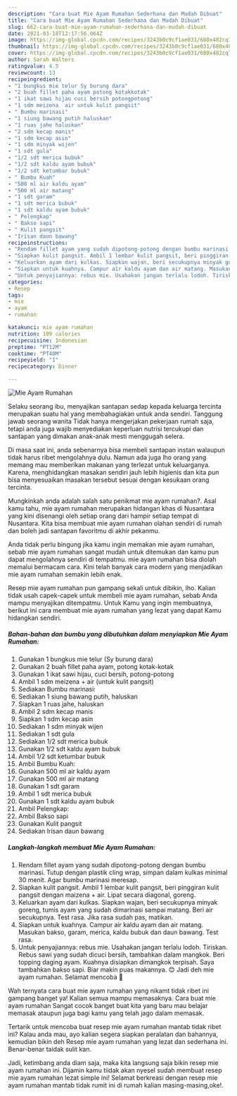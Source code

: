 ```yaml
---
description: "Cara buat Mie Ayam Rumahan Sederhana dan Mudah Dibuat"
title: "Cara buat Mie Ayam Rumahan Sederhana dan Mudah Dibuat"
slug: 662-cara-buat-mie-ayam-rumahan-sederhana-dan-mudah-dibuat
date: 2021-03-18T12:17:56.064Z
image: https://img-global.cpcdn.com/recipes/3243b0c9cf1ae031/680x482cq70/mie-ayam-rumahan-foto-resep-utama.jpg
thumbnail: https://img-global.cpcdn.com/recipes/3243b0c9cf1ae031/680x482cq70/mie-ayam-rumahan-foto-resep-utama.jpg
cover: https://img-global.cpcdn.com/recipes/3243b0c9cf1ae031/680x482cq70/mie-ayam-rumahan-foto-resep-utama.jpg
author: Sarah Walters
ratingvalue: 4.5
reviewcount: 13
recipeingredient:
- "1 bungkus mie telur Sy burung dara"
- "2 buah fillet paha ayam potong kotakkotak"
- "1 ikat sawi hijau cuci bersih potongpotong"
- "1 sdm meizena  air untuk kulit pangsit"
- " Bumbu marinasi"
- "1 siung bawang putih haluskan"
- "1 ruas jahe haluskan"
- "2 sdm kecap manis"
- "1 sdm kecap asin"
- "1 sdm minyak wijen"
- "1 sdt gula"
- "1/2 sdt merica bubuk"
- "1/2 sdt kaldu ayam bubuk"
- "1/2 sdt ketumbar bubuk"
- " Bumbu Kuah"
- "500 ml air kaldu ayam"
- "500 ml air matang"
- "1 sdt garam"
- "1 sdt merica bubuk"
- "1 sdt kaldu ayam bubuk"
- " Pelengkap"
- " Bakso sapi"
- " Kulit pangsit"
- "Irisan daun bawang"
recipeinstructions:
- "Rendam fillet ayam yang sudah dipotong-potong dengan bumbu marinasi. Tutup dengan plastik cling wrap, simpan dalam kulkas minimal 30 menit. Agar bumbu marinasi meresap."
- "Siapkan kulit pangsit. Ambil 1 lembar kulit pangsit, beri pinggiran kulit pangsit dengan maizena + air. Lipat secara diagonal, goreng."
- "Keluarkan ayam dari kulkas. Siapkan wajan, beri secukupnya minyak goreng, tumis ayam yang sudah dimarinasi sampai matang. Beri air secukupnya. Test rasa. Jika rasa sudah pas, matikan."
- "Siapkan untuk kuahnya. Campur air kaldu ayam dan air matang. Masukan bakso, garam, merica, kaldu bubuk dan daun bawang. Test rasa."
- "Untuk penyajiannya: rebus mie. Usahakan jangan terlalu lodoh. Tiriskan. Rebus sawi yang sudah dicuci bersih, tambahkan dalam mangkok. Beri topping daging ayam. Kuahnya disiapkan dimangkok terpisah. Saya tambahkan bakso sapi. Biar makin puas makannya. 😊 Jadi deh mie ayam rumahan. Selamat mencoba 🙏"
categories:
- Resep
tags:
- mie
- ayam
- rumahan

katakunci: mie ayam rumahan 
nutrition: 109 calories
recipecuisine: Indonesian
preptime: "PT12M"
cooktime: "PT40M"
recipeyield: "1"
recipecategory: Dinner

---
```



![Mie Ayam Rumahan](https://img-global.cpcdn.com/recipes/3243b0c9cf1ae031/680x482cq70/mie-ayam-rumahan-foto-resep-utama.jpg)

Selaku seorang ibu, menyajikan santapan sedap kepada keluarga tercinta merupakan suatu hal yang membahagiakan untuk anda sendiri. Tanggung jawab seorang  wanita Tidak hanya mengerjakan pekerjaan rumah saja, tetapi anda juga wajib menyediakan keperluan nutrisi tercukupi dan santapan yang dimakan anak-anak mesti menggugah selera.

Di masa  saat ini, anda sebenarnya bisa membeli santapan instan walaupun tidak harus ribet mengolahnya dulu. Namun ada juga lho orang yang memang mau memberikan makanan yang terlezat untuk keluarganya. Karena, menghidangkan masakan sendiri jauh lebih higienis dan kita pun bisa menyesuaikan masakan tersebut sesuai dengan kesukaan orang tercinta. 



Mungkinkah anda adalah salah satu penikmat mie ayam rumahan?. Asal kamu tahu, mie ayam rumahan merupakan hidangan khas di Nusantara yang kini disenangi oleh setiap orang dari hampir setiap tempat di Nusantara. Kita bisa membuat mie ayam rumahan olahan sendiri di rumah dan boleh jadi santapan favoritmu di akhir pekanmu.

Anda tidak perlu bingung jika kamu ingin memakan mie ayam rumahan, sebab mie ayam rumahan sangat mudah untuk ditemukan dan kamu pun dapat mengolahnya sendiri di tempatmu. mie ayam rumahan bisa diolah memalui bermacam cara. Kini telah banyak cara modern yang menjadikan mie ayam rumahan semakin lebih enak.

Resep mie ayam rumahan pun gampang sekali untuk dibikin, lho. Kalian tidak usah capek-capek untuk membeli mie ayam rumahan, sebab Anda mampu menyajikan ditempatmu. Untuk Kamu yang ingin membuatnya, berikut ini cara membuat mie ayam rumahan yang lezat yang dapat Kamu hidangkan sendiri.

<!--inarticleads1-->

##### Bahan-bahan dan bumbu yang dibutuhkan dalam menyiapkan Mie Ayam Rumahan:

1. Gunakan 1 bungkus mie telur (Sy burung dara)
1. Gunakan 2 buah fillet paha ayam, potong kotak-kotak
1. Gunakan 1 ikat sawi hijau, cuci bersih, potong-potong
1. Ambil 1 sdm meizena + air (untuk kulit pangsit)
1. Sediakan  Bumbu marinasi:
1. Sediakan 1 siung bawang putih, haluskan
1. Siapkan 1 ruas jahe, haluskan
1. Ambil 2 sdm kecap manis
1. Siapkan 1 sdm kecap asin
1. Sediakan 1 sdm minyak wijen
1. Sediakan 1 sdt gula
1. Sediakan 1/2 sdt merica bubuk
1. Gunakan 1/2 sdt kaldu ayam bubuk
1. Ambil 1/2 sdt ketumbar bubuk
1. Ambil  Bumbu Kuah:
1. Gunakan 500 ml air kaldu ayam
1. Gunakan 500 ml air matang
1. Gunakan 1 sdt garam
1. Ambil 1 sdt merica bubuk
1. Gunakan 1 sdt kaldu ayam bubuk
1. Ambil  Pelengkap:
1. Ambil  Bakso sapi
1. Gunakan  Kulit pangsit
1. Sediakan Irisan daun bawang




<!--inarticleads2-->

##### Langkah-langkah membuat Mie Ayam Rumahan:

1. Rendam fillet ayam yang sudah dipotong-potong dengan bumbu marinasi. Tutup dengan plastik cling wrap, simpan dalam kulkas minimal 30 menit. Agar bumbu marinasi meresap.
1. Siapkan kulit pangsit. Ambil 1 lembar kulit pangsit, beri pinggiran kulit pangsit dengan maizena + air. Lipat secara diagonal, goreng.
1. Keluarkan ayam dari kulkas. Siapkan wajan, beri secukupnya minyak goreng, tumis ayam yang sudah dimarinasi sampai matang. Beri air secukupnya. Test rasa. Jika rasa sudah pas, matikan.
1. Siapkan untuk kuahnya. Campur air kaldu ayam dan air matang. Masukan bakso, garam, merica, kaldu bubuk dan daun bawang. Test rasa.
1. Untuk penyajiannya: rebus mie. Usahakan jangan terlalu lodoh. Tiriskan. Rebus sawi yang sudah dicuci bersih, tambahkan dalam mangkok. Beri topping daging ayam. Kuahnya disiapkan dimangkok terpisah. Saya tambahkan bakso sapi. Biar makin puas makannya. 😊 Jadi deh mie ayam rumahan. Selamat mencoba 🙏




Wah ternyata cara buat mie ayam rumahan yang nikamt tidak ribet ini gampang banget ya! Kalian semua mampu memasaknya. Cara buat mie ayam rumahan Sangat cocok banget buat kita yang baru mau belajar memasak ataupun juga bagi kamu yang telah jago dalam memasak.

Tertarik untuk mencoba buat resep mie ayam rumahan mantab tidak ribet ini? Kalau anda mau, ayo kalian segera siapkan peralatan dan bahannya, kemudian bikin deh Resep mie ayam rumahan yang lezat dan sederhana ini. Benar-benar taidak sulit kan. 

Jadi, ketimbang anda diam saja, maka kita langsung saja bikin resep mie ayam rumahan ini. Dijamin kamu tiidak akan nyesel sudah membuat resep mie ayam rumahan lezat simple ini! Selamat berkreasi dengan resep mie ayam rumahan mantab tidak rumit ini di rumah kalian masing-masing,oke!.

